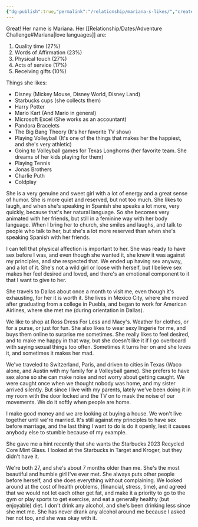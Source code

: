 ```yaml
---
{"dg-publish":true,"permalink":"/relationship/mariana-s-likes/","created":"","updated":""}
---
```



Great! Her name is Mariana. Her [[Relationship/Dates/Adventure Challenge#Mariana\|love languages]] are:
1. Quality time (27%)
2. Words of Affirmation (23%)
3. Physical touch (27%)
4. Acts of service (17%)
5. Receiving gifts (10%)

Things she likes:
- Disney (Mickey Mouse, Disney World, Disney Land)
- Starbucks cups (she collects them)
- Harry Potter
- Mario Kart (And Mario in general)
- Microsoft Excel (She works as an accountant)
- Pandora Bracelets
- The Big Bang Theory (It's her favorite TV show)
- Playing Volleyball (It's one of the things that makes her the happiest, and she's very athletic)
- Going to Volleyball games for Texas Longhorns (her favorite team. She dreams of her kids playing for them)
- Playing Tennis
- Jonas Brothers
- Charlie Puth
- Coldplay

She is a very genuine and sweet girl with a lot of energy and a great sense of humor. She is more quiet and reserved, but not too much. She likes to laugh, and when she's speaking in Spanish she speaks a lot more, very quickly, because that's her natural language. So she becomes very animated with her friends, but still in a feminine way with her body language. When I bring her to church, she smiles and laughs, and talk to people who talk to her, but she's a lot more reserved than when she's speaking Spanish with her friends.

I can tell that physical affection is important to her. She was ready to have sex before I was, and even though she wanted it, she knew it was against my principles, and she respected that. We ended up having sex anyway, and a lot of it. She's not a wild girl or loose with herself, but I believe sex makes her feel desired and loved, and there's an emotional component to it that I want to give to her.

She travels to Dallas about once a month to visit me, even though it's exhausting, for her it is worth it. She lives in Mexico City, where she moved after graduating from a college in Puebla, and began to work for American Airlines, where she met me (during orientation in Dallas).

We like to shop at Ross Dress For Less and Macy's. Weather for clothes, or for a purse, or just for fun. She also likes to wear sexy lingerie for me, and buys them online to surprise me sometimes. She really likes to feel desired, and to make me happy in that way, but she doesn't like it if I go overboard with saying sexual things too often. Sometimes it turns her on and she loves it, and sometimes it makes her mad. 

We've traveled to Switzerland, Paris, and driven to cities in Texas (Waco alone, and Austin with my family for a Volleyball game). She prefers to have sex alone so she can make noise and not worry about getting caught. We were caught once when we thought nobody was home, and my sister arrived silently. But since I live with my parents, lately we've been doing it in my room with the door locked and the TV on to mask the noise of our movements. We do it softly when people are home.

I make good money and we are looking at buying a house. We won't live together until we're married. It's still against my principles to have sex before marriage, and the last thing I want to do is do it openly, lest it causes anybody else to stumble because of my example.

She gave me a hint recently that she wants the Starbucks 2023 Recycled Core Mint Glass. I looked at the Starbucks in Target and Kroger, but they didn't have it.

We're both 27, and she's about 7 months older than me. She's the most beautiful and humble girl I've ever met. She always puts other people before herself, and she does everything without complaining. We looked around at the cost of health problems, (financial, stress, time), and agreed that we would not let each other get fat, and make it a priority to go to the gym or play sports to get exercise, and eat a generally healthy (but enjoyable) diet. I don't drink any alcohol, and she's been drinking less since she met me. She has never drank any alcohol around me because I asked her not too, and she was okay with it. 